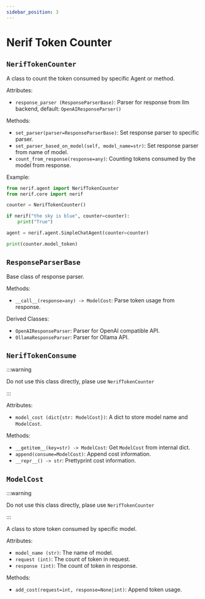 ```yaml
---
sidebar_position: 3
---
```


# Nerif Token Counter


## `NerifTokenCounter`

A class to count the token consumed by specific Agent or method.

Attributes:

- `response_parser (ResponseParserBase)`: Parser for response from llm backend, default: `OpenAIResponseParser()`

Methods:

- `set_parser(parser=ResponseParserBase)`: Set response parser to specific parser.
- `set_parser_based_on_model(self, model_name=str)`: Set response parser from name of model.
- `count_from_response(response=any)`: Counting tokens consumed by the model from response.

Example:

```python
from nerif.agent import NerifTokenCounter
from nerif.core import nerif

counter = NerifTokenCounter()

if nerif("the sky is blue", counter=counter):
    print("True")

agent = nerif.agent.SimpleChatAgent(counter=counter)

print(counter.model_token)

```

## `ResponseParserBase`

Base class of response parser.

Methods:

- `__call__(response=any) -> ModelCost`: Parse token usage from response.

Derived Classes:

- `OpenAIResponseParser`: Parser for OpenAI compatible API.
- `OllamaResponseParser`: Parser for Ollama API.

## `NerifTokenConsume`

:::warning

Do not use this class directly, plase use `NerifTokenCounter`

:::

Attributes: 

- `model_cost (dict{str: ModelCost})`: A dict to store model name and `ModelCost`.

Methods:

- `__getitem__(key=str) -> ModelCost`: Get `ModelCost` from internal dict.
- `append(consume=ModelCost)`: Append cost information.
- `__repr__() -> str`: Prettyprint cost information.


## `ModelCost`

:::warning

Do not use this class directly, plase use `NerifTokenCounter`

:::

A class to store token consumed by specific model.

Attributes:

- `model_name (str)`: The name of model.
- `request (int)`: The count of token in request.
- `response (int)`: The count of token in response.

Methods:

- `add_cost(request=int, response=None|int)`: Append token usage.


